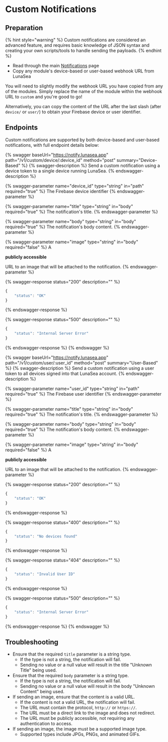 # Custom Notifications

## Preparation

{% hint style="warning" %}
Custom notifications are considered an advanced feature, and requires basic knowledge of JSON syntax and creating your own scripts/tools to handle sending the payloads.
{% endhint %}

* Read through the main [Notifications](./) page
* Copy any module's device-based or user-based webhook URL from LunaSea

You will need to slightly modify the webhook URL you have copied from any of the modules. Simply replace the name of the module within the webhook URL to `custom` and you're good to go!

Alternatively, you can copy the content of the URL after the last slash (after `device/` or `user/`) to obtain your Firebase device or user identifier.

## Endpoints

Custom notifications are supported by both device-based and user-based notifications, with full endpoint details below:

{% swagger baseUrl="https://notify.lunasea.app" path="/v1/custom/device/:device_id" method="post" summary="Device-Based" %}
{% swagger-description %}
Send a custom notification using a device token to a single device running LunaSea.
{% endswagger-description %}

{% swagger-parameter name="device_id" type="string" in="path" required="true" %}
The Firebase device identifier
{% endswagger-parameter %}

{% swagger-parameter name="title" type="string" in="body" required="true" %}
The notification's title.
{% endswagger-parameter %}

{% swagger-parameter name="body" type="string" in="body" required="true" %}
The notification's body content.
{% endswagger-parameter %}

{% swagger-parameter name="image" type="string" in="body" required="false" %}
A

**publicly accessible**

URL to an image that will be attached to the notification.
{% endswagger-parameter %}

{% swagger-response status="200" description="" %}
```javascript
{
    "status": "OK"
}
```
{% endswagger-response %}

{% swagger-response status="500" description="" %}
```javascript
{
    "status": "Internal Server Error"
}
```
{% endswagger-response %}
{% endswagger %}

{% swagger baseUrl="https://notify.lunasea.app" path="/v1/custom/user/:user_id" method="post" summary="User-Based" %}
{% swagger-description %}
Send a custom notification using a user token to all devices signed into that LunaSea account.
{% endswagger-description %}

{% swagger-parameter name="user_id" type="string" in="path" required="true" %}
The Firebase user identifier
{% endswagger-parameter %}

{% swagger-parameter name="title" type="string" in="body" required="true" %}
The notification's title.
{% endswagger-parameter %}

{% swagger-parameter name="body" type="string" in="body" required="true" %}
The notification's body content.
{% endswagger-parameter %}

{% swagger-parameter name="image" type="string" in="body" required="false" %}
A

**publicly accessible**

URL to an image that will be attached to the notification.
{% endswagger-parameter %}

{% swagger-response status="200" description="" %}
```javascript
{
    "status": "OK"
}
```
{% endswagger-response %}

{% swagger-response status="400" description="" %}
```javascript
{
    "status": "No devices found"
}
```
{% endswagger-response %}

{% swagger-response status="404" description="" %}
```javascript
{
    "status": "Invalid User ID"
}
```
{% endswagger-response %}

{% swagger-response status="500" description="" %}
```javascript
{
    "status": "Internal Server Error"
}
```
{% endswagger-response %}
{% endswagger %}

## Troubleshooting

* Ensure that the required `title` parameter is a string type.
  * If the type is not a string, the notification will fail.
  * Sending no value or a null value will result in the title "Unknown Title" being used.
* Ensure that the required `body` parameter is a string type.
  * If the type is not a string, the notification will fail.
  * Sending no value or a null value will result in the body "Unknown Content" being used.
* If sending an image, ensure that the content is a valid URL.
  * If the content is not a valid URL, the notification will fail.
  * The URL must contain the protocol, `http://` or `https://`.
  * The URL must be a direct link to the image and does not redirect.
  * The URL must be publicly accessible, not requiring any authentication to access.
* If sending an image, the image must be a supported image type.
  * Supported types include JPGs, PNGs, and animated GIFs.
